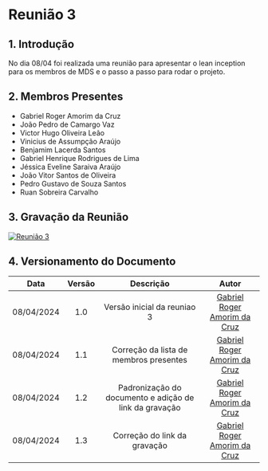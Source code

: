 # Reunião 3

## 1. Introdução

No dia 08/04 foi realizada uma reunião para apresentar o lean inception para os membros de MDS e o passo a passo para rodar o projeto.

## 2. Membros Presentes

  - Gabriel Roger Amorim da Cruz
  - João Pedro de Camargo Vaz
  - Victor Hugo Oliveira Leão
  - Vinicius de Assumpção Araújo
  - Benjamim Lacerda Santos
  - Gabriel Henrique Rodrigues de Lima
  - Jéssica Eveline Saraiva Araújo
  - João Vitor Santos de Oliveira
  - Pedro Gustavo de Souza Santos
  - Ruan Sobreira Carvalho

## 3. Gravação da Reunião

[![Reunião 3](https://img.youtube.com/vi/XXrGuihYi18/maxresdefault.jpg)](https://www.youtube.com/watch?v=XXrGuihYi18)

## 4. Versionamento do Documento

| Data | Versão | Descrição | Autor |
| :-----: | :-------------: | :---------------: | :-: |
| 08/04/2024 | 1.0 | Versão inicial da reuniao 3 | [Gabriel Roger Amorim da Cruz](https://github.com/GabrielRoger07) |
| 08/04/2024 | 1.1 | Correção da lista de membros presentes | [Gabriel Roger Amorim da Cruz](https://github.com/GabrielRoger07) |
| 08/04/2024 | 1.2 | Padronização do documento e adição de link da gravação | [Gabriel Roger Amorim da Cruz](https://github.com/GabrielRoger07) |
| 08/04/2024 | 1.3 | Correção do link da gravação | [Gabriel Roger Amorim da Cruz](https://github.com/GabrielRoger07) |
